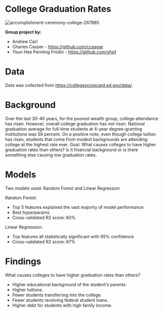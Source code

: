 # College Graduation Rates
![accomplishment-ceremony-college-267885](https://user-images.githubusercontent.com/35437820/40274873-e7d0390a-5baf-11e8-934e-7e56768da2ea.jpg)

**Group project by:**

- Andrew Carl   
- Charles Casper - https://github.com/ccaspar  
- Youn Hee Pernling Frödin - https://github.com/yhpf   

# Data

Data was collected from https://collegescorecard.ed.gov/data/. 

# Background

Over the last 30-40 years, for the poorest wealth group, college attendance has risen. However, overall college graduation has not risen. National graduation average for full-time students at 4-year degree-granting institutions was 59 percent. On a positive note, even though college tuition has risen, students that come from modest backgrounds are attending college at the highest rate ever. Goal: What causes colleges to have higher graduation rates than others? Is it financial background or is there something else causing low graduation rates. 

# Models
Two models used: Random Forest and Linear Regression

Random Forest:
- Top 5 features explained the vast majority of model performance
- Best hyperparams
- Cross-validated R2 score: 60%

Linear Regression:
- Top features all statistically significant with 95% confidence
- Cross-validated R2 score: 67%

# Findings

What causes colleges to have higher graduation rates than others?

- Higher educational background of the student's parents.
- Higher tuitions.
- Fewer students transferring into the college.
- Fewer students receiving federal student loans.
- Higher debt for students with high family income.
